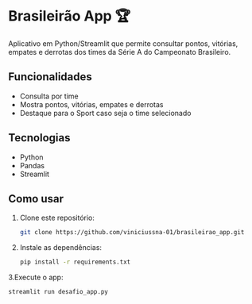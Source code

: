 # Brasileirão App 🏆

Aplicativo em Python/Streamlit que permite consultar pontos, vitórias, empates e derrotas dos times da Série A do Campeonato Brasileiro.

## Funcionalidades
- Consulta por time
- Mostra pontos, vitórias, empates e derrotas
- Destaque para o Sport caso seja o time selecionado

## Tecnologias
- Python
- Pandas
- Streamlit

## Como usar
1. Clone este repositório:
   ```bash
   git clone https://github.com/viniciussna-01/brasileirao_app.git

2. Instale as dependências:
   ```bash
   pip install -r requirements.txt

3.Execute o app:
   ```bash
   streamlit run desafio_app.py
